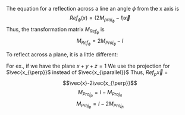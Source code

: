 The equation for a reflection across a line an angle $\phi$ from the x axis is
$$Ref_{\phi}(x) = (2M_{proj_{\phi}}-I)\vec{x}$$
Thus, the transformation matrix $M_{Ref_{\phi}}$ is
$$M_{Ref_{\phi}} = 2M_{Proj_{\phi}}-I$$

To reflect across a plane, it is a little different:

For ex., if we have the plane $x+y+z = 1$
We use the projection for $\vec{x_{\perp}}$ instead of $\vec{x_{\parallel}}$
Thus, $Ref_{p}\vec{x}$ =
$$\vec{x}-2\vec{x_{\perp}}$$
$$M_{Proj_{p}} = I - M_{Proj_{\hat{n}}}$$
$$M_{Proj_{p}} = I - 2M_{Proj_{\hat{n}}}$$
